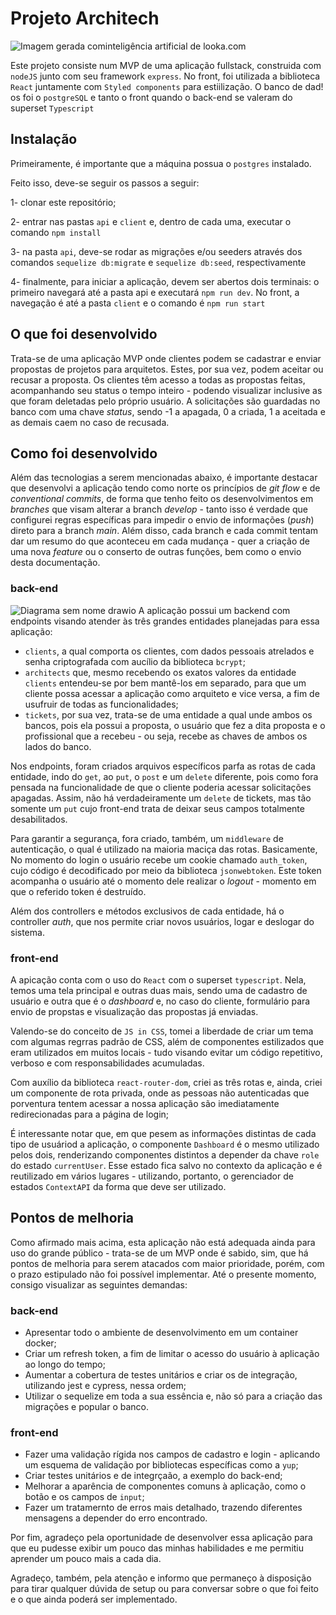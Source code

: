# Projeto Architech
![Imagem gerada cominteligência artificial de looka.com](https://user-images.githubusercontent.com/50916624/206824151-9eb9498d-6672-43d8-9b29-37cc6f0a2dd5.png?raw=true)

Este projeto consiste num MVP de uma aplicação fullstack, construida com `nodeJS` junto com seu framework `express`. No front, foi utilizada a biblioteca `React` juntamente com `Styled components` para estiilização. O banco de dad!
os foi o `postgreSQL` e tanto o front quando o back-end se valeram do superset `Typescript`

## Instalação
Primeiramente, é importante que a máquina possua o `postgres` instalado.

Feito isso, deve-se seguir os passos a seguir:

1- clonar este repositório;

2- entrar nas pastas `api` e `client` e, dentro de cada uma, executar o comando `npm install`

3- na pasta `api`, deve-se rodar as migrações e/ou seeders através dos comandos `sequelize db:migrate` e `sequelize db:seed`, respectivamente

4- finalmente, para iniciar a aplicação, devem ser abertos dois terminais: o primeiro navegará até a pasta api e executará `npm run dev`. No front, a navegação é até a pasta `client` e o comando é `npm run start`

## O que foi desenvolvido
Trata-se de uma aplicação MVP onde clientes podem se cadastrar e enviar propostas de projetos para arquitetos. Estes, por sua vez, podem aceitar ou recusar a proposta. Os clientes têm acesso a todas as propostas feitas, acompanhando seu status o tempo inteiro - podendo visualizar inclusive as que foram deletadas pelo próprio usuário. A solicitações são guardadas no banco com uma chave _status_, sendo -1 a apagada, 0 a criada, 1 a aceitada e as demais caem no caso de recusada.

## Como foi desenvolvido
Além das tecnologias a serem mencionadas abaixo, é importante destacar que desenvolvi a aplicação tendo como norte os princípios de _git flow_ e de _conventional commits_, de forma que tenho feito os desenvolvimentos em _branches_ que visam alterar a branch _develop_ - tanto isso é verdade que configurei regras específicas para impedir o envio de informações (_push_) direto para a branch _main_.
Além disso, cada branch e cada commit tentam dar um resumo do que aconteceu em cada mudança - quer a criação de uma nova _feature_ ou o conserto de outras funções, bem como o envio desta documentação.
### back-end
![Diagrama sem nome drawio](https://user-images.githubusercontent.com/50916624/206824198-e10ab73d-f0da-4373-9c37-fff35a09df99.png?raw=true)
A aplicação possui um backend com endpoints visando atender às três grandes entidades planejadas para essa aplicação: 
- `clients`, a qual comporta os clientes, com dados pessoais atrelados e senha criptografada com aucílio da biblioteca `bcrypt`;
- `architects` que, mesmo recebendo os exatos valores da entidade `clients` entendeu-se por bem mantê-los em separado, para que um cliente possa acessar a aplicação como arquiteto e vice versa, a fim de usufruir de todas as funcionalidades;
- `tickets`, por sua vez, trata-se de uma entidade a qual unde ambos os bancos, pois ela possui a proposta, o usuário que fez a dita proposta e o profissional que a recebeu - ou seja, recebe as chaves de ambos os lados do banco.

Nos endpoints, foram criados arquivos específicos parfa as rotas de cada entidade, indo do `get`, ao `put`, o `post` e um `delete` diferente, pois como fora pensada na funcionalidade de que o cliente poderia acessar solicitações apagadas. Assim, não há verdadeiramente um `delete` de tickets, mas tão somente um `put` cujo front-end trata de deixar seus campos totalmente desabilitados.

Para garantir a segurança, fora criado, também, um `middleware` de autenticação, o qual é utilizado na maioria maciça das rotas. Basicamente, No momento do login o usuário recebe um cookie chamado `auth_token`, cujo código é decodificado por meio da biblioteca `jsonwebtoken`. Este token acompanha o usuário até o momento dele realizar o _logout_ - momento em que o referido token é destruído.

Além dos controllers e métodos exclusivos de cada entidade, há o controller _auth_, que nos permite criar novos usuários, logar e deslogar do sistema.

### front-end
A apicação conta com o uso do `React` com o superset `typescript`. Nela, temos uma tela principal e outras duas mais, sendo uma de cadastro de usuário e outra que é o _dashboard_ e, no caso do cliente, formulário para envio de propstas e visualização das propostas já enviadas.

Valendo-se do conceito de `JS in CSS`, tomei a liberdade de criar um tema com algumas regrras padrão de CSS, além de componentes estilizados que eram utilizados em muitos locais - tudo visando evitar um código repetitivo, verboso e com responsabilidades acumuladas.

Com auxílio da biblioteca `react-router-dom`, criei as três rotas e, ainda,  criei um componente de rota privada, onde as pessoas não autenticadas que porventura tentem acessar a nossa aplicação são imediatamente redirecionadas para a página de login;

É interessante notar que, em que pesem as informações distintas de cada tipo de usuáriod a aplicação, o componente `Dashboard` é o mesmo utilizado pelos dois, renderizando componentes distintos a depender da chave `role` do estado `currentUser`. Esse estado fica salvo no contexto da aplicação e é reutilizado em vários lugares - utilizando, portanto, o gerenciador de estados `ContextAPI` da forma que deve ser utilizado.

## Pontos de melhoria
Como afirmado mais acima, esta aplicação não está adequada ainda para uso do grande público - trata-se de um MVP onde é sabido, sim, que há pontos de melhoria para serem atacados com maior prioridade, porém, com o prazo estipulado não foi possível implementar. Até o presente momento, consigo visualizar as seguintes demandas:

### back-end
- Apresentar todo o ambiente de desenvolvimento em um container docker;
- Criar um refresh token, a fim de limitar o acesso do usuário à aplicação ao longo do tempo;
- Aumentar a cobertura de testes unitários e criar os de integração, utilizando jest e cypress, nessa ordem;
- Utilizar o sequelize em toda a sua essência e, não só para a criação das migrações e popular o banco.
### front-end
- Fazer uma validação rígida nos campos de cadastro e login - aplicando um esquema de validação por bibliotecas específicas como a `yup`;
- Criar testes unitários e de integrçaão, a exemplo do back-end;
- Melhorar a aparência de componentes comuns à aplicação, como o botão e os campos de `input`;
- Fazer um tratamernto de erros mais detalhado, trazendo diferentes mensagens a depender do erro encontrado.


Por fim, agradeço pela oportunidade de desenvolver essa aplicação para que eu pudesse exibir um pouco das minhas habilidades e me permitiu aprender um pouco mais a cada dia.

Agradeço, também, pela atenção e informo que permaneço à disposição para tirar qualquer dúvida de setup ou para conversar sobre o que foi feito e o que ainda poderá ser implementado.
